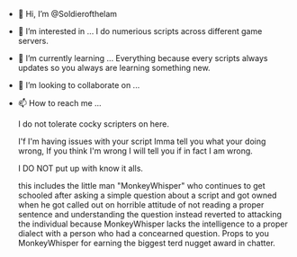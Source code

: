 - 👋 Hi, I’m @Soldierofthelam
- 👀 I’m interested in ... I do numerious scripts across different game servers.
- 🌱 I’m currently learning ... Everything because every scripts always updates so you always are learning something new.
- 💞️ I’m looking to collaborate on ...
- 📫 How to reach me ...

    I do not tolerate cocky scripters on here.
    
     I'f I'm having issues with your script Imma tell you what your doing wrong, If you think I'm wrong I will tell you if in fact I am wrong.
     
     
    I DO NOT put up with know it alls.
    
    this includes the little man "MonkeyWhisper" who continues to get schooled after asking a simple question about a script and got owned when he got
   called out on horrible attitude of not reading a proper sentence and understanding the question instead reverted to attacking the individual because MonkeyWhisper lacks the intelligence to a proper dialect with a person who had a concearned question.
   Props to you MonkeyWhisper  for earning the biggest terd nugget award in chatter.
   


<!---
Soldierofthelam/Soldierofthelam is a ✨ special ✨ repository because its `README.md` (this file) appears on your GitHub profile.
You can click the Preview link to take a look at your changes.
--->

